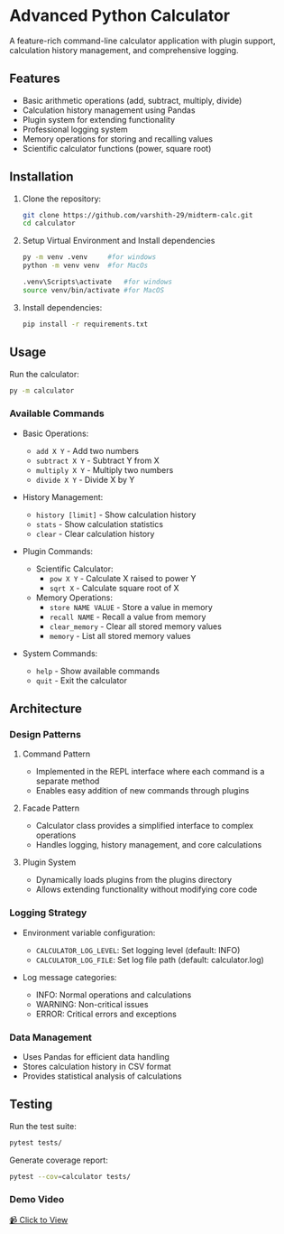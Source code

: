 # Advanced Python Calculator

A feature-rich command-line calculator application with plugin support, calculation history management, and comprehensive logging.

## Features

- Basic arithmetic operations (add, subtract, multiply, divide)
- Calculation history management using Pandas
- Plugin system for extending functionality
- Professional logging system
- Memory operations for storing and recalling values
- Scientific calculator functions (power, square root)

## Installation

1. Clone the repository:
   ```bash
   git clone https://github.com/varshith-29/midterm-calc.git
   cd calculator
   ```
 2. Setup Virtual Environment and Install dependencies
    ```bash
    py -m venv .venv     #for windows
    python -m venv venv  #for MacOs
    ```
    ```bash
    .venv\Scripts\activate   #for windows
    source venv/bin/activate #for MacOS
    ```

3. Install dependencies:
   ```bash
   pip install -r requirements.txt
   ```

## Usage

Run the calculator:
```bash
py -m calculator
```

### Available Commands

- Basic Operations:
  - `add X Y` - Add two numbers
  - `subtract X Y` - Subtract Y from X
  - `multiply X Y` - Multiply two numbers
  - `divide X Y` - Divide X by Y

- History Management:
  - `history [limit]` - Show calculation history
  - `stats` - Show calculation statistics
  - `clear` - Clear calculation history

- Plugin Commands:
  - Scientific Calculator:
    - `pow X Y` - Calculate X raised to power Y
    - `sqrt X` - Calculate square root of X
  - Memory Operations:
    - `store NAME VALUE` - Store a value in memory
    - `recall NAME` - Recall a value from memory
    - `clear_memory` - Clear all stored memory values
    - `memory` - List all stored memory values

- System Commands:
  - `help` - Show available commands
  - `quit` - Exit the calculator

## Architecture

### Design Patterns

1. Command Pattern
   - Implemented in the REPL interface where each command is a separate method
   - Enables easy addition of new commands through plugins

2. Facade Pattern
   - Calculator class provides a simplified interface to complex operations
   - Handles logging, history management, and core calculations

3. Plugin System
   - Dynamically loads plugins from the plugins directory
   - Allows extending functionality without modifying core code

### Logging Strategy

- Environment variable configuration:
  - `CALCULATOR_LOG_LEVEL`: Set logging level (default: INFO)
  - `CALCULATOR_LOG_FILE`: Set log file path (default: calculator.log)

- Log message categories:
  - INFO: Normal operations and calculations
  - WARNING: Non-critical issues
  - ERROR: Critical errors and exceptions

### Data Management

- Uses Pandas for efficient data handling
- Stores calculation history in CSV format
- Provides statistical analysis of calculations

## Testing

Run the test suite:
```bash
pytest tests/
```

Generate coverage report:
```bash
pytest --cov=calculator tests/
```
### Demo Video
[📹 Click to View](https://drive.google.com/file/d/1V0Zokpub8DfO6-XRDH8s0fTLIF5TqYQt/view?usp=sharing)
